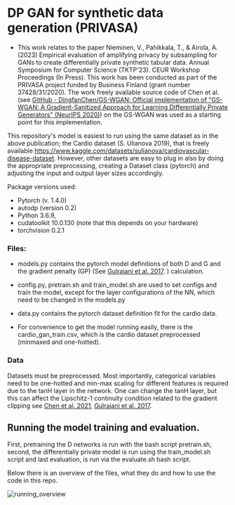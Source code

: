 # DP GAN for synthetic data generation (PRIVASA)

- This work relates to the paper Nieminen, V., Pahikkala, T., & Airola, A. (2023) Empirical evaluation of amplifying privacy by subsampling for GANs to create differentially private synthetic tabular data. Annual Symposium for Computer Science (TKTP'23). CEUR Workshop Proceedings (In Press). This work has been conducted as part of the PRIVASA project funded by Business Finland (grant number 37428/31/2020). The work freely available source code of Chen et al. (see [GitHub - DingfanChen/GS-WGAN: Official implementation of "GS-WGAN: A Gradient-Sanitized Approach for Learning Differentially Private Generators" (NeurIPS 2020)](https://github.com/DingfanChen/GS-WGAN)) on the GS-WGAN was used as a starting point for this implementation.

This repository's model is easiest to run using the same dataset as in the above publication; the Cardio dataset (S. Ulianova 2019), that is freely available https://www.kaggle.com/datasets/sulianova/cardiovascular-disease-dataset. However, other datasets are easy to plug in also by doing the appropriate preprocessing, creating a Dataset class (pytorch) and adjusting the input and output layer sizes accordingly. 

Package versions used:
- Pytorch (v. 1.4.0) 
- autodp (version 0.2)
- Python 3.6.9,
- cudatoolkit 10.0.130 (note that this depends on your hardware)
- torchvision 0.2.1  

### Files: 

- models.py contains the pytorch model definitions of both D and G and the gradient penalty (GP) (See [Gulrajani et al. 2017](https://arxiv.org/abs/1704.00028). ) calculation.
- config.py, pretrain.sh and train_model.sh are used to set configs and train the model, except for the layer configurations of the NN, which need to be changed in the models.py
- data.py contains the pytorch dataset definition fit for the cardio data.

- For convenience to get the model running easily, there is the cardio_gan_train.csv, which is the cardio dataset preprocessed (minmaxed and one-hotted).


### Data 

Datasets must be preprocessed. Most importantly, categorical variables need to be one-hotted and min-max scaling for different features is required due to the tanH layer in the network. One can change the tanH layer, but this can affect the Lipschitz-1 continuity condition related to the gradient clipping see [Chen et al. 2021](https://arxiv.org/abs/2006.08265), [Gulrajani et al. 2017](https://arxiv.org/abs/1704.00028). 

## Running the model training and evaluation.

First, pretraining the D networks is run with the bash script pretrain.sh, second, the differentially private model is run using the train_model.sh script and last evaluation, is run via the evaluate.sh bash script.

Below there is an overview of the files, what they do and how to use the code in this repo. 



![running_overview](https://github.com/vajnie/privasa_dp_tabular_gan/assets/47028779/4dc78b4d-3aae-4fcd-8420-0076354292ac)
